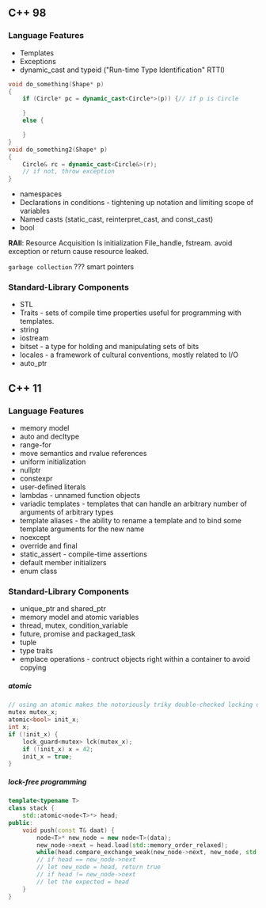 ## C++ 98
### Language Features
- Templates
- Exceptions
- dynamic_cast and typeid ("Run-time Type Identification" RTTI)
```c++
void do_something(Shape* p)
{
    if (Circle* pc = dynamic_cast<Circle*>(p)) {// if p is Circle

    }
    else {

    }
}
void do_something2(Shape* p)
{
    Circle& rc = dynamic_cast<Circle&>(r);
    // if not, throw exception
}
```
- namespaces
- Declarations in conditions - tightening up notation and limiting scope of variables
- Named casts (static_cast, reinterpret_cast, and const_cast)
- bool 

**RAII**: Resource Acquisition Is initialization
File_handle, fstream. avoid exception or return cause resource leaked. 

`garbage collection` ??? smart pointers

### Standard-Library Components
- STL 
- Traits - sets of compile time properties useful for programming with templates.
- string
- iostream 
- bitset - a type for holding and manipulating sets of bits
- locales - a framework of cultural conventions, mostly related to I/O
- auto_ptr

## C++ 11
### Language Features
- memory model 
- auto and decltype
- range-for
- move semantics and rvalue references
- uniform initialization 
- nullptr
- constexpr 
- user-defined literals
- lambdas - unnamed function objects
- variadic templates - templates that can handle an arbitrary number of arguments of arbitrary types
- template aliases - the ability to rename a template and to bind some template arguments for the new name
- noexcept 
- override and final 
- static_assert - compile-time assertions
- default member initializers 
- enum class 

### Standard-Library Components
- unique_ptr and shared_ptr
- memory model and atomic variables 
- thread, mutex, condition_variable 
- future, promise and packaged_task
- tuple
- type traits
- emplace operations - contruct objects right within a container to avoid copying


##### atomic 
```c++
// using an atomic makes the notoriously triky double-checked locking optimization trivial
mutex mutex_x;
atomic<bool> init_x;
int x;
if (!init_x) {
    lock_guard<mutex> lck(mutex_x);
    if (!init_x) x = 42;
    init_x = true;
}
```

##### lock-free programming 
```c++
template<typename T>
class stack {
    std::atomic<node<T>*> head;
public:
    void push(const T& daat) {
        node<T>* new_node = new node<T>(data);
        new_node->next = head.load(std::memory_order_relaxed);
        while(head.compare_exchange_weak(new_node->next, new_node, std::memory_order_release, std::memory_order_relaxed));
        // if head == new_node->next 
        // let new_node = head, return true
        // if head != new_node->next
        // let the expected = head
    }
}
```
